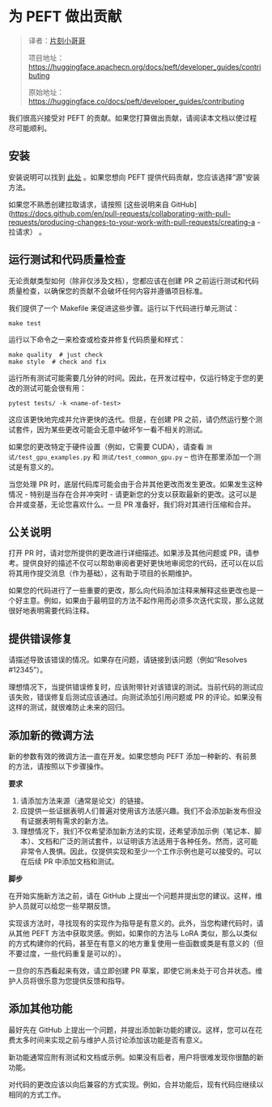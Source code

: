 # 为 PEFT 做出贡献

> 译者：[片刻小哥哥](https://github.com/jiangzhonglian)
>
> 项目地址：<https://huggingface.apachecn.org/docs/peft/developer_guides/contributing>
>
> 原始地址：<https://huggingface.co/docs/peft/developer_guides/contributing>


我们很高兴接受对 PEFT 的贡献。如果您打算做出贡献，请阅读本文档以使过程尽可能顺利。


## 安装



安装说明可以找到
 [此处](https://huggingface.co/docs/peft/install)
 。如果您想向 PEFT 提供代码贡献，您应该选择“源”安装方法。


如果您不熟悉创建拉取请求，请按照
 [这些说明来自 GitHub](https://docs.github.com/en/pull-requests/collaborating-with-pull-requests/producing-changes-to-your-work-with-pull-requests/creating-a -拉请求）
 。


## 运行测试和代码质量检查



无论贡献类型如何（除非仅涉及文档），您都应该在创建 PR 之前运行测试和代码质量检查，以确保您的贡献不会破坏任何内容并遵循项目标准。


我们提供了一个 Makefile 来促进这些步骤。运行以下代码进行单元测试：



```
make test
```


运行以下命令之一来检查或检查并修复代码质量和样式：



```
make quality  # just check
make style  # check and fix
```


运行所有测试可能需要几分钟的时间。因此，在开发过程中，仅运行特定于您的更改的测试可能会很有用：



```
pytest tests/ -k <name-of-test>
```


这应该更快地完成并允许更快的迭代。但是，在创建 PR 之前，请仍然运行整个测试套件，因为某些更改可能会无意中破坏乍一看不相关的测试。


如果您的更改特定于硬件设置（例如，它需要 CUDA），请查看
 `测试/test_gpu_examples.py`
 和
 `测试/test_common_gpu.py`
 – 也许在那里添加一个测试是有意义的。


当您处理 PR 时，底层代码库可能会由于合并其他更改而发生更改。如果发生这种情况 - 特别是当存在合并冲突时 - 请更新您的分支以获取最新的更改。这可以是合并或变基，无论您喜欢什么。一旦 PR 准备好，我们将对其进行压缩和合并。


## 公关说明



打开 PR 时，请对您所提供的更改进行详细描述。如果涉及其他问题或 PR，请参考。提供良好的描述不仅可以帮助审阅者更好更快地审阅您的代码，还可以在以后将其用作提交消息（作为基础），这有助于项目的长期维护。


如果您的代码进行了一些重要的更改，那么向代码添加注释来解释这些更改也是一个好主意。例如，如果由于最明显的方法不起作用而必须多次迭代实现，那么这就很好地表明需要代码注释。


## 提供错误修复



请描述导致该错误的情况。如果存在问题，请链接到该问题（例如“Resolves #12345”）。


理想情况下，当提供错误修复时，应该附带针对该错误的测试。当前代码的测试应该失败，错误修复后测试应该通过。向测试添加引用问题或 PR 的评论。如果没有这样的测试，就很难防止未来的回归。


## 添加新的微调方法



新的参数有效的微调方法一直在开发。如果您想向 PEFT 添加一种新的、有前景的方法，请按照以下步骤操作。


**要求**


1. 请添加方法来源（通常是论文）的链接。
2. 应提供一些证据表明人们普遍对使用该方法感兴趣。我们不会添加新发布但没有证据表明有需求的新方法。
3. 理想情况下，我们不仅希望添加新方法的实现，还希望添加示例（笔记本、脚本）、文档和广泛的测试套件，以证明该方法适用于各种任务。然而，这可能非常令人畏惧。因此，仅提供实现和至少一个工作示例也是可以接受的。可以在后续 PR 中添加文档和测试。


**脚步**


在开始实施新方法之前，请在 GitHub 上提出一个问题并提出您的建议。这样，维护人员就可以给您一些早期反馈。


实现该方法时，寻找现有的实现作为指导是有意义的。此外，当您构建代码时，请从其他 PEFT 方法中获取灵感。例如，如果你的方法与 LoRA 类似，那么以类似的方式构建你的代码，甚至在有意义的地方重复使用一些函数或类是有意义的（但不要过度，一些代码重复是可以的）。


一旦你的东西看起来有效，请立即创建 PR 草案，即使它尚未处于可合并状态。维护人员将很乐意为您提供反馈和指导。


## 添加其他功能



最好先在 GitHub 上提出一个问题，并提出添加新功能的建议。这样，您可以在花费太多时间来实现之前与维护人员讨论添加该功能是否有意义。


新功能通常应附有测试和文档或示例。如果没有后者，用户将很难发现你很酷的新功能。


对代码的更改应该以向后兼容的方式实现。例如，合并功能后，现有代码应继续以相同的方式工作。